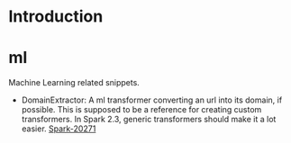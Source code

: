 # Introduction



# ml

Machine Learning related snippets.

- DomainExtractor: A ml transformer converting an url into its domain, if possible. This is supposed to be a reference for creating custom transformers. In Spark 2.3, generic transformers should make it a lot easier. [Spark-20271](https://issues.apache.org/jira/browse/SPARK-20271)